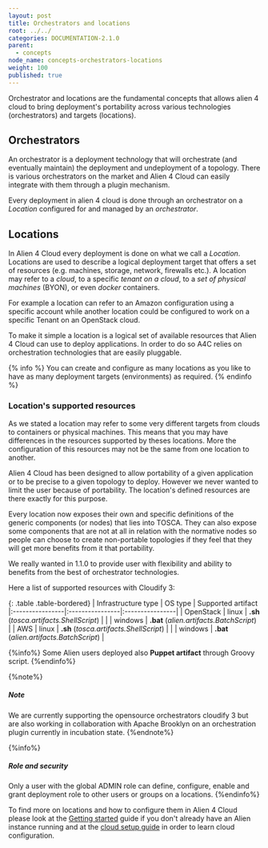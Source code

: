 ```yaml
---
layout: post
title: Orchestrators and locations
root: ../../
categories: DOCUMENTATION-2.1.0
parent:
  - concepts
node_name: concepts-orchestrators-locations
weight: 100
published: true
---
```


Orchestrator and locations are the fundamental concepts that allows alien 4 cloud to bring deployment's portability across various technologies (orchestrators) and targets (locations).

## Orchestrators

An orchestrator is a deployment technology that will orchestrate (and eventually maintain) the deployment and undeployment of a topology. There is various orchestrators on the market and Alien 4 Cloud can easily integrate with them through a plugin mechanism.

Every deployment in alien 4 cloud is done through an orchestrator on a *Location* configured for and managed by an *orchestrator*.

## Locations

In Alien 4 Cloud every deployment is done on what we call a *Location*. Locations are used to describe a logical deployment target that offers a set of resources (e.g. machines, storage, network, firewalls etc.). A location may refer to a _cloud_, to a specific _tenant on a cloud_, to a _set of physical machines_ (BYON), or even _docker_ containers.

For example a location can refer to an Amazon configuration using a specific account while another location could be configured to work on a specific Tenant on an OpenStack cloud.

To make it simple a location is a logical set of available resources that Alien 4 Cloud can use to deploy applications. In order to do so A4C relies on orchestration technologies that are easily pluggable.

{% info %}
You can create and configure as many locations as you like to have as many deployment targets (environments) as required.
{% endinfo %}

### Location's supported resources

As we stated a location may refer to some very different targets from clouds to containers or physical machines. This means that you may have differences in the resources supported by theses locations. More the configuration of this resources may not be the same from one location to another.

Alien 4 Cloud has been designed to allow portability of a given application or to be precise to a given topology to deploy. However we never wanted to limit the user because of portability. The location's defined resources are there exactly for this purpose.

Every location now exposes their own and specific definitions of the generic components (or nodes) that lies into TOSCA. They can also expose some components that are not at all in relation with the normative nodes so people can choose to create non-portable topologies if they feel that they will get more benefits from it that portability.

We really wanted in 1.1.0 to provide user with flexibility and ability to benefits from the best of orchestrator technologies.

Here a list of supported resources with Cloudify 3:

{: .table .table-bordered}
| Infrastructure type | OS type | Supported artifact
|:----------------|:----------------|:----------------|
| OpenStack | linux | **.sh** (_tosca.artifacts.ShellScript_) |
|  | windows | **.bat** (_alien.artifacts.BatchScript_) |
| AWS | linux | **.sh** (_tosca.artifacts.ShellScript_) |
|  | windows | **.bat** (_alien.artifacts.BatchScript_) |

{%info%}
Some Alien users deployed also **Puppet artifact** through Groovy script.
{%endinfo%}

{%note%}
<h5>Note</h5>
We are currently supporting the opensource orchestrators cloudify 3 but are also working in collaboration with Apache Brooklyn on an orchestration plugin currently in incubation state.
{%endnote%}

{%info%}
<h5>Role and security</h5>
Only a user with the global ADMIN role can define, configure, enable and grant deployment role to other users or groups on a locations.
{%endinfo%}

To find more on locations and how to configure them in Alien 4 Cloud please look at the [Getting started](#/documentation/2.1.0/getting_started/getting_started.html) guide if you don't already have an Alien instance running and at the [cloud setup guide](#/documentation/2.1.0/user_guide/cloud_management.html) in order to learn cloud configuration.
